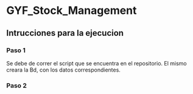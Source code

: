 # GYF_Stock_Management

## Intrucciones para la ejecucion

### Paso 1
Se debe de correr el script que se encuentra en el repositorio. El mismo creara la Bd, con los datos correspondientes.

### Paso 2
